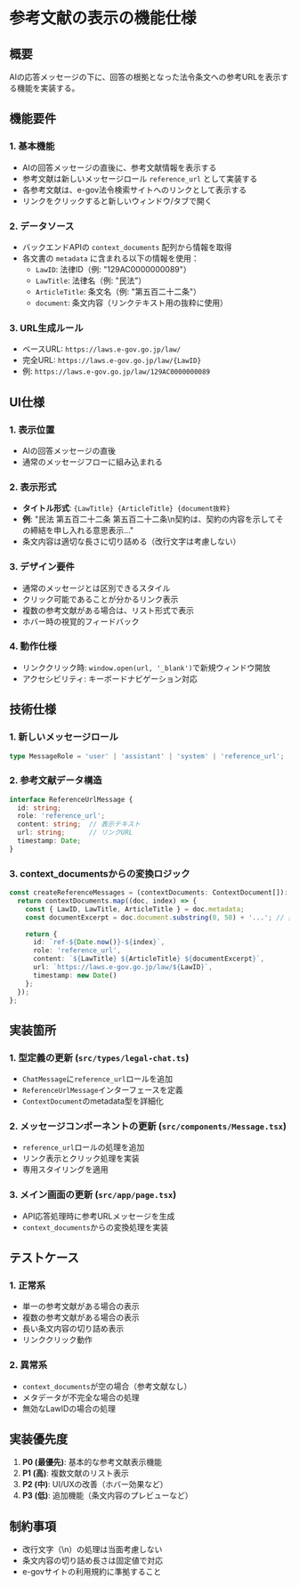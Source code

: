 # 参考文献の表示の機能仕様

## 概要
AIの応答メッセージの下に、回答の根拠となった法令条文への参考URLを表示する機能を実装する。

## 機能要件

### 1. 基本機能
- AIの回答メッセージの直後に、参考文献情報を表示する
- 参考文献は新しいメッセージロール `reference_url` として実装する
- 各参考文献は、e-gov法令検索サイトへのリンクとして表示する
- リンクをクリックすると新しいウィンドウ/タブで開く

### 2. データソース
- バックエンドAPIの `context_documents` 配列から情報を取得
- 各文書の `metadata` に含まれる以下の情報を使用：
  - `LawID`: 法律ID（例: "129AC0000000089"）
  - `LawTitle`: 法律名（例: "民法"）
  - `ArticleTitle`: 条文名（例: "第五百二十二条"）
  - `document`: 条文内容（リンクテキスト用の抜粋に使用）

### 3. URL生成ルール
- ベースURL: `https://laws.e-gov.go.jp/law/`
- 完全URL: `https://laws.e-gov.go.jp/law/{LawID}`
- 例: `https://laws.e-gov.go.jp/law/129AC0000000089`

## UI仕様

### 1. 表示位置
- AIの回答メッセージの直後
- 通常のメッセージフローに組み込まれる

### 2. 表示形式
- **タイトル形式**: `{LawTitle} {ArticleTitle} {document抜粋}`
- **例**: "民法 第五百二十二条 第五百二十二条\n契約は、契約の内容を示してその締結を申し入れる意思表示..."
- 条文内容は適切な長さに切り詰める（改行文字は考慮しない）

### 3. デザイン要件
- 通常のメッセージとは区別できるスタイル
- クリック可能であることが分かるリンク表示
- 複数の参考文献がある場合は、リスト形式で表示
- ホバー時の視覚的フィードバック

### 4. 動作仕様
- リンククリック時: `window.open(url, '_blank')`で新規ウィンドウ開放
- アクセシビリティ: キーボードナビゲーション対応

## 技術仕様

### 1. 新しいメッセージロール
```typescript
type MessageRole = 'user' | 'assistant' | 'system' | 'reference_url';
```

### 2. 参考文献データ構造
```typescript
interface ReferenceUrlMessage {
  id: string;
  role: 'reference_url';
  content: string;  // 表示テキスト
  url: string;      // リンクURL
  timestamp: Date;
}
```

### 3. context_documentsからの変換ロジック
```typescript
const createReferenceMessages = (contextDocuments: ContextDocument[]): ReferenceUrlMessage[] => {
  return contextDocuments.map((doc, index) => {
    const { LawID, LawTitle, ArticleTitle } = doc.metadata;
    const documentExcerpt = doc.document.substring(0, 50) + '...'; // 抜粋
    
    return {
      id: `ref-${Date.now()}-${index}`,
      role: 'reference_url',
      content: `${LawTitle} ${ArticleTitle} ${documentExcerpt}`,
      url: `https://laws.e-gov.go.jp/law/${LawID}`,
      timestamp: new Date()
    };
  });
};
```

## 実装箇所

### 1. 型定義の更新 (`src/types/legal-chat.ts`)
- `ChatMessage`に`reference_url`ロールを追加
- `ReferenceUrlMessage`インターフェースを定義
- `ContextDocument`のmetadata型を詳細化

### 2. メッセージコンポーネントの更新 (`src/components/Message.tsx`)
- `reference_url`ロールの処理を追加
- リンク表示とクリック処理を実装
- 専用スタイリングを適用

### 3. メイン画面の更新 (`src/app/page.tsx`)
- API応答処理時に参考URLメッセージを生成
- `context_documents`からの変換処理を実装

## テストケース

### 1. 正常系
- 単一の参考文献がある場合の表示
- 複数の参考文献がある場合の表示
- 長い条文内容の切り詰め表示
- リンククリック動作

### 2. 異常系
- `context_documents`が空の場合（参考文献なし）
- メタデータが不完全な場合の処理
- 無効なLawIDの場合の処理

## 実装優先度

1. **P0 (最優先)**: 基本的な参考文献表示機能
2. **P1 (高)**: 複数文献のリスト表示
3. **P2 (中)**: UI/UXの改善（ホバー効果など）
4. **P3 (低)**: 追加機能（条文内容のプレビューなど）

## 制約事項

- 改行文字（\n）の処理は当面考慮しない
- 条文内容の切り詰め長さは固定値で対応
- e-govサイトの利用規約に準拠すること